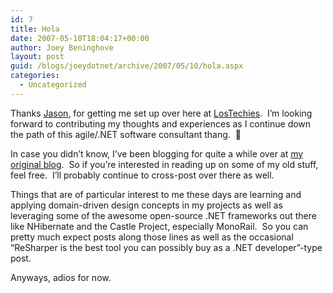 ```yaml
---
id: 7
title: Hola
date: 2007-05-10T18:04:17+00:00
author: Joey Beninghove
layout: post
guid: /blogs/joeydotnet/archive/2007/05/10/hola.aspx
categories:
  - Uncategorized
---
```

Thanks [Jason](http://lostechies.com/blogs/jason_meridth/default.aspx), for getting me set up over here at [LosTechies](http://lostechies.com/).&nbsp; I&#8217;m looking forward to contributing my thoughts and experiences as I continue down the path of this agile/.NET software consultant thang.&nbsp; 🙂

In case you didn&#8217;t know, I&#8217;ve been blogging for quite a while over at [my original blog](http://joeydotnet.com/blog).&nbsp; So if you&#8217;re interested in reading up on some of my old stuff, feel free.&nbsp; I&#8217;ll probably continue to cross-post over there as well.&nbsp; 

Things that are of particular interest to me these days are learning and applying domain-driven design concepts in my projects as well as leveraging some of the awesome open-source .NET frameworks out there like NHibernate and the Castle Project, especially MonoRail.&nbsp; So you can pretty much expect posts along those lines as well as the occasional &#8220;ReSharper is the best tool you can possibly buy as a .NET developer&#8221;-type post.

Anyways, adios for now.